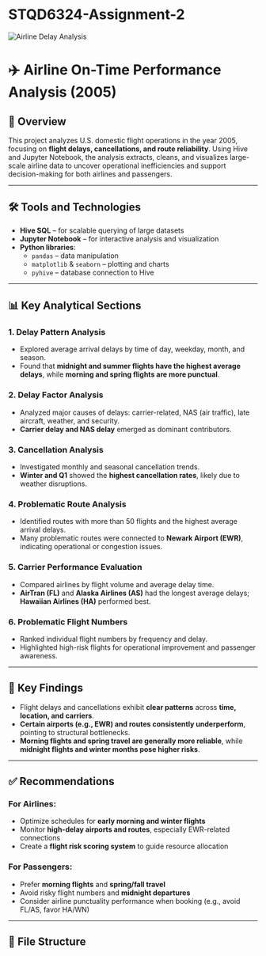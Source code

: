 # STQD6324-Assignment-2
![Airline Delay Analysis](images/airline_banner.png)

# ✈️ Airline On-Time Performance Analysis (2005)

## 📌 Overview

This project analyzes U.S. domestic flight operations in the year 2005, focusing on **flight delays, cancellations, and route reliability**. Using Hive and Jupyter Notebook, the analysis extracts, cleans, and visualizes large-scale airline data to uncover operational inefficiencies and support decision-making for both airlines and passengers.

---

## 🛠️ Tools and Technologies

- **Hive SQL** – for scalable querying of large datasets
- **Jupyter Notebook** – for interactive analysis and visualization
- **Python libraries**:
  - `pandas` – data manipulation
  - `matplotlib` & `seaborn` – plotting and charts
  - `pyhive` – database connection to Hive

---

## 📊 Key Analytical Sections

### 1. Delay Pattern Analysis
- Explored average arrival delays by time of day, weekday, month, and season.
- Found that **midnight and summer flights have the highest average delays**, while **morning and spring flights are more punctual**.

### 2. Delay Factor Analysis
- Analyzed major causes of delays: carrier-related, NAS (air traffic), late aircraft, weather, and security.
- **Carrier delay and NAS delay** emerged as dominant contributors.

### 3. Cancellation Analysis
- Investigated monthly and seasonal cancellation trends.
- **Winter and Q1** showed the **highest cancellation rates**, likely due to weather disruptions.

### 4. Problematic Route Analysis
- Identified routes with more than 50 flights and the highest average arrival delays.
- Many problematic routes were connected to **Newark Airport (EWR)**, indicating operational or congestion issues.

### 5. Carrier Performance Evaluation
- Compared airlines by flight volume and average delay time.
- **AirTran (FL)** and **Alaska Airlines (AS)** had the longest average delays; **Hawaiian Airlines (HA)** performed best.

### 6. Problematic Flight Numbers
- Ranked individual flight numbers by frequency and delay.
- Highlighted high-risk flights for operational improvement and passenger awareness.

---

## 🧠 Key Findings

- Flight delays and cancellations exhibit **clear patterns** across **time, location, and carriers**.
- **Certain airports (e.g., EWR) and routes consistently underperform**, pointing to structural bottlenecks.
- **Morning flights and spring travel are generally more reliable**, while **midnight flights and winter months pose higher risks**.

---

## ✅ Recommendations

### For Airlines:
- Optimize schedules for **early morning and winter flights**
- Monitor **high-delay airports and routes**, especially EWR-related connections
- Create a **flight risk scoring system** to guide resource allocation

### For Passengers:
- Prefer **morning flights** and **spring/fall travel**
- Avoid risky flight numbers and **midnight departures**
- Consider airline punctuality performance when booking (e.g., avoid FL/AS, favor HA/WN)

---

## 📁 File Structure


